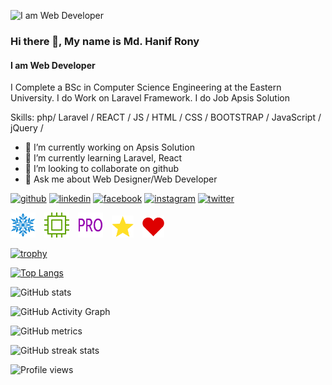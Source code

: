 ![I am Web Developer](https://scontent.fcgp17-1.fna.fbcdn.net/v/t1.6435-9/141567811_2817481538500182_3906010509372281836_n.jpg?_nc_cat=107&ccb=1-5&_nc_sid=8bfeb9&_nc_eui2=AeFzTEMOJ5IceZ9XHVG-ey2b_mmbTck_D03-aZtNyT8PTUgQr9kp8tZY-uG8G_6O7JfcpLMcjpvGUQSlMHFat1Xk&_nc_ohc=LBqiYQcoVo8AX8bgWTs&_nc_ht=scontent.fcgp17-1.fna&oh=c6d1aa0920b65ff9118aea1d68625f4b&oe=61BB506A)
### Hi there 👋, My name is Md. Hanif Rony
#### I am Web Developer

I Complete a BSc in Computer Science Engineering at the Eastern University. I do Work on Laravel Framework. I do Job Apsis Solution

Skills: php/ Laravel / REACT / JS / HTML / CSS / BOOTSTRAP / JavaScript / jQuery /

- 🔭 I’m currently working on Apsis Solution 
- 🌱 I’m currently learning Laravel, React 
- 👯 I’m looking to collaborate on github 
- 💬 Ask me about Web Designer/Web Developer  


[<img src='https://cdn.jsdelivr.net/npm/simple-icons@3.0.1/icons/github.svg' alt='github' height='40'>](https://github.com/MHRONY96)  [<img src='https://cdn.jsdelivr.net/npm/simple-icons@3.0.1/icons/linkedin.svg' alt='linkedin' height='40'>](https://www.linkedin.com/in/md-hanif-rony-1599a5135/)  [<img src='https://cdn.jsdelivr.net/npm/simple-icons@3.0.1/icons/facebook.svg' alt='facebook' height='40'>](https://www.facebook.com/mhronyeu)  [<img src='https://cdn.jsdelivr.net/npm/simple-icons@3.0.1/icons/instagram.svg' alt='instagram' height='40'>](https://www.instagram.com/mhronyinst/)  [<img src='https://cdn.jsdelivr.net/npm/simple-icons@3.0.1/icons/twitter.svg' alt='twitter' height='40'>](https://twitter.com/mhrony_Tw)  

<a href='https://archiveprogram.github.com/'><img src='https://raw.githubusercontent.com/acervenky/animated-github-badges/master/assets/acbadge.gif' width='40' height='40'></a> <a href='https://docs.github.com/en/developers'><img src='https://raw.githubusercontent.com/acervenky/animated-github-badges/master/assets/devbadge.gif' width='40' height='40'></a> <a href='https://github.com/pricing'><img src='https://raw.githubusercontent.com/acervenky/animated-github-badges/master/assets/pro.gif' width='40' height='40'></a> <a href='https://stars.github.com/'><img src='https://raw.githubusercontent.com/acervenky/animated-github-badges/master/assets/starbadge.gif' width='35' height='35'></a> <a href='https://docs.github.com/en/github/supporting-the-open-source-community-with-github-sponsors'><img src='https://raw.githubusercontent.com/acervenky/animated-github-badges/master/assets/sponsorbadge.gif' width='35' height='35'></a> 

[![trophy](https://github-profile-trophy.vercel.app/?username=MHRONY96)](https://github.com/ryo-ma/github-profile-trophy)

[![Top Langs](https://github-readme-stats.vercel.app/api/top-langs/?username=MHRONY96)](https://github.com/anuraghazra/github-readme-stats)

![GitHub stats](https://github-readme-stats.vercel.app/api?username=MHRONY96&show_icons=true&count_private=true)  

![GitHub Activity Graph](https://activity-graph.herokuapp.com/graph?username=MHRONY96)  

![GitHub metrics](https://metrics.lecoq.io/MHRONY96)  

![GitHub streak stats](https://github-readme-streak-stats.herokuapp.com/?user=MHRONY96)  

![Profile views](https://gpvc.arturio.dev/MHRONY96)  
